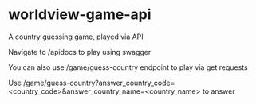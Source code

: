 # worldview-game-api
A country guessing game, played via API

Navigate to /apidocs to play using swagger

You can also use /game/guess-country endpoint to play via get requests

Use /game/guess-country?answer_country_code=<country_code>&answer_country_name=<country_name> to answer
